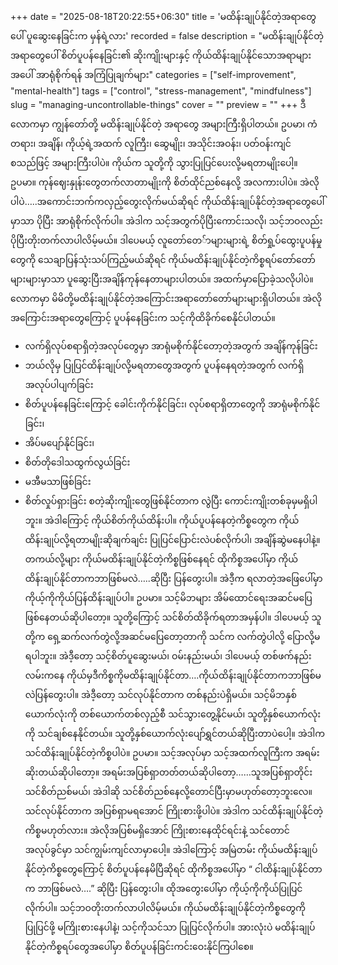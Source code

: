 +++
date = "2025-08-18T20:22:55+06:30"
title = 'မထိန်းချုပ်နိုင်တဲ့အရာတွေပေါ် ပူဆွေးနေခြင်းက မှန်ရဲ့လား'
recorded = false
description = "မထိန်းချုပ်နိုင်တဲ့အရာတွေပေါ် စိတ်ပူပန်နေခြင်း၏ ဆိုးကျိုးများနှင့် ကိုယ်ထိန်းချုပ်နိုင်သောအရာများအပေါ် အာရုံစိုက်ရန် အကြံပြုချက်များ"
categories = ["self-improvement", "mental-health"]
tags = ["control", "stress-management", "mindfulness"]
slug = "managing-uncontrollable-things"
cover = ""
preview = ""
+++
ဒီလောကမှာ ကျွန်တော်တို့ မထိန်းချုပ်နိုင်တဲ့ အရာတွေ အများကြီးရှိပါတယ်။ ဥပမာ၊ ကံတရား၊ အချိန်၊ ကိုယ့်ရဲ့အထက် လူကြီး၊ ဆွေမျိုး၊ အသိုင်းအဝန်း၊ ပတ်ဝန်းကျင် စသည်ဖြင့် အများကြီးပါပဲ။ ကိုယ်က သူတို့ကို သွားပြုပြင်ပေးလို့မရတာမျိုးပေါ့။ ဥပမာ။ ကုန်ဈေးနှုန်းတွေတက်လာတာမျိုးကို စိတ်ထိုင်ညစ်နေလို့ အလကားပါပဲ။ အဲလိုပါပဲ…..အကောင်းဘက်ကလှည့်တွေးလိုက်မယ်ဆိုရင် ကိုယ်ထိန်းချုပ်နိုင်တဲ့အရာတွေပေါ်မှာသာ ပိုပြီး အာရုံစိုက်လိုက်ပါ။ အဲဒါက သင့်အတွက်ပိုပြီးကောင်းသလို၊ သင့်ဘဝလည်း ပိုပြီးတိုးတက်လာပါလိမ့်မယ်။
ဒါပေမယ့် လူတော်တေ်ာများများရဲ့ စိတ်ရှု့ပ်ထွေးပူပန်မှုတွေကို သေချာပြန်သုံးသပ်ကြည့်မယ်ဆိုရင် ကိုယ်မထိန်းချုပ်နိုင်တဲ့ကိစ္စရပ်တော်တော်များများမှာသာ ပူဆွေးပြီးအချိန်ကုန်နေတာများပါတယ်။ အထက်မှာပြောခဲ့သလိုပါပဲ။ လောကမှာ မိမိတို့မထိန်းချုပ်နိုင်တဲ့အကြောင်းအရာတော်တော်များများရှိပါတယ်။ အဲလိုအကြောင်းအရာတွေကြောင့် ပူပန်နေခြင်းက သင့်ကိုထိခိုက်စေနိုင်ပါတယ်။
- လက်ရှိလုပ်စရာရှိတဲ့အလုပ်တွေမှာ အာရုံမစိုက်နိုင်တော့တဲ့အတွက် အချိန်ကုန်ခြင်း
- ဘယ်လိုမှ ပြုပြင်ထိန်းချုပ်လို့မရတာတွေအတွက် ပူပန်နေရတဲ့အတွက် လက်ရှိအလုပ်ပါပျက်ခြင်း
- စိတ်ပူပန်နေခြင်းကြောင့် ခေါင်းကိုက်နိုင်ခြင်း၊ လုပ်စရာရှိတာတွေကို အာရုံမစိုက်နိုင်ခြင်း၊
- အိပ်မပျော်နိုင်ခြင်း၊
- စိတ်တိုဒေါသထွက်လွယ်ခြင်း
- မအီမသာဖြစ်ခြင်း
- စိတ်လှုပ်ရှားခြင်း စတဲ့ဆိုးကျိုးတွေဖြစ်နိုင်တာက လွဲပြီး ကောင်းကျိုးတစ်ခုမှမရှိပါဘူး။
အဲဒါကြောင့် ကိုယ်စိတ်ကိုယ်ထိန်းပါ။ ကိုယ်ပူပန်နေတဲ့ကိစ္စတွေက ကိုယ်ထိန်းချုပ်လို့ရတာမျိုးဆိုချက်ချင်း ပြုပြင်ပြောင်းလဲပစ်လိုက်ပါ၊ အချိန်ဆွဲမနေပါနဲ့။
တကယ်လို့များ ကိုယ်မထိန်းချုပ်နိုင်တဲ့ကိစ္စဖြစ်နေရင် ထိုကိစ္စအပေါ်မှာ ကိုယ်ထိန်းချုပ်နိုင်တာကဘာဖြစ်မလဲ…..ဆိုပြီး ပြန်တွေးပါ။ အဲဒီ့က ရလာတဲ့အဖြေပေါ်မှာ ကိုယ့်ကိုကိုယ်ပြန်ထိန်းချုပ်ပါ။ ဥပမာ။ သင့်မိဘများ အိမ်ထောင်ရေးအဆင်မပြေဖြစ်နေတယ်ဆိုပါတော့။ သူတို့ကြောင့် သင်စိတ်ထိခိုက်ရတာအမှန်ပါ။ ဒါပေမယ့် သူတို့က ရှေ့ဆက်လက်တွဲလို့အဆင်မပြေတော့တာကို သင်က လက်တွဲပါလို့ ပြောလို့မရပါဘူး။ အဲဒီ့တော့ သင့်စိတ်ပူဆွေးမယ်၊ ဝမ်းနည်းမယ်၊ ဒါပေမယ့် တစ်ဖက်နည်းလမ်းကနေ ကိုယ်မှဒီကိစ္စကိုမထိန်းချုပ်နိုင်တာ….ကိုယ်ထိန်းချုပ်နိုင်တာကဘာဖြစ်မလဲပြန်တွေးပါ။ အဲဒီ့တော့ သင်လုပ်နိုင်တာက တစ်နည်းပဲရှိမယ်။ သင့်မိဘနှစ်ယောက်လုံးကို တစ်ယောက်တစ်လှည့်စီ သင်သွားတွေ့နိုင်မယ်၊ သူတို့နှစ်ယောက်လုံးကို သင်ချစ်နေနိုင်တယ်။ သူတို့နှစ်ယောက်လုံးပျော်ရွှင်တယ်ဆိုပြီးတာပဲပေါ့။ အဲဒါက သင်ထိန်းချုပ်နိုင်တဲ့ကိစ္စပါပဲ။
ဥပမာ။ သင့်အလုပ်မှာ သင့်အထက်လူကြီးက အရမ်းဆိုးတယ်ဆိုပါတော့။ အရမ်းအပြစ်ရှာတတ်တယ်ဆိုပါတော့……သူအပြစ်ရှာတိုင်း သင်စိတ်ညစ်မယ်၊ အဲဒါဆို သင်စိတ်ညစ်နေလို့တောင်ပြီးမှာမဟုတ်တော့ဘူးလေ။ သင်လုပ်နိုင်တာက အပြစ်ရှာမရအောင် ကြိုးစားဖို့ပါပဲ။ အဲဒါက သင်ထိန်းချုပ်နိုင်တဲ့ကိစ္စမဟုတ်လား။ အဲလိုအပြစ်မရှိအောင် ကြိုးစားနေထိုင်ရင်းနဲ့ သင်တောင် အလုပ်ခွင်မှာ သင်ကျွမ်းကျင်လာမှာပေါ့။
အဲဒါကြောင့် အမြဲတမ်း ကိုယ်မထိန်းချုပ်နိုင်တဲ့ကိစ္စတွေကြောင့် စိတ်ပူပန်နေမိပြီဆိုရင် ထိုကိစ္စအပေါ်မှာ “ ငါထိန်းချုပ်နိုင်တာက ဘာဖြစ်မလဲ….” ဆိုပြီး ပြန်တွေးပါ။ ထိုအတွေးပေါ်မှာ ကိုယ့်ကိုကိုယ်ပြုပြင်လိုက်ပါ။ သင့်ဘဝတိုးတက်လာပါလိမ့်မယ်။ ကိုယ်မထိန်းချုပ်နိုင်တဲ့ကိစ္စတွေကို ပြုပြင်ဖို့ မကြိုးစားနေပါနဲ့၊ သင့်ကိုသင်သာ ပြုပြင်လိုက်ပါ။
အားလုံးပဲ မထိန်းချုပ်နိုင်တဲ့ကိစ္စရပ်တွေအပေါ်မှာ စိတ်ပူပန်ခြင်းကင်းဝေးနိုင်ကြပါစေ။